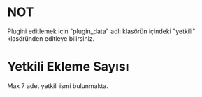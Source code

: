 # NOT
Plugini editlemek için "plugin_data" adlı klasörün içindeki "yetkili" klasöründen editleye bilirsiniz.

# Yetkili Ekleme Sayısı
Max 7 adet yetkili ismi bulunmakta.
